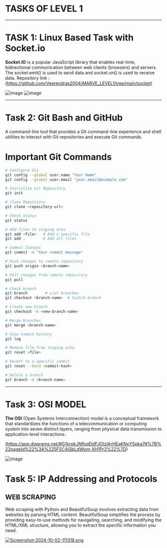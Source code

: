 # TASKS OF LEVEL 1
***
# TASK 1:  Linux Based Task with Socket.io
**Socket.IO** is a popular JavaScript library that enables real-time, bidirectional communication between web clients (browsers) and servers.
The socket.emit() is used to send data and 
socket.on() is used to receive data.
Repository link : (https://github.com/Veerendras2004/MARVE_LEVEL1/tree/main/socket)

![image](https://i.postimg.cc/ZqnBZMyL/Screenshot-2024-10-02-134345.png)
![image](https://i.postimg.cc/nhP7sxxW/Screenshot-2024-10-02-134506.png)

***

# Task 2: Git Bash and GitHub

 A command-line tool  that provides a Git command-line experience and  shell utilities to interact with Git repositories and execute Git commands.

 # Important Git Commands

```bash
# Configure Git
git config --global user.name "Your Name"
git config --global user.email "your.email@example.com"

# Initialize Git Repository
git init

# Clone Repository
git clone <repository-url>

# Check Status
git status

# Add files to staging area
git add <file>   # Add a specific file
git add .        # Add all files

# Commit Changes
git commit -m "Your commit message"

# Push changes to remote repository
git push origin <branch-name>

# Pull changes from remote repository
git pull

# Check branch
git branch        # List branches
git checkout <branch-name>  # Switch branch

# Create new branch
git checkout -b <new-branch-name>

# Merge branches
git merge <branch-name>

# View Commit History
git log

# Remove file from staging area
git reset <file>

# Revert to a specific commit
git reset --hard <commit-hash>

# Delete a branch
git branch -d <branch-name>
```



 ***
 
# Task 3: OSI MODEL

**The OSI** (Open Systems Interconnection) model is a conceptual framework that standardizes the functions of a telecommunication or computing system into seven distinct layers, ranging from physical data transmission to application-level interactions.

 (https://app.diagrams.net/#G1krpkJNfbqEldFJOIzlArHEaKNxYSpka7#%7B%22pageId%22%3A%225FSC4iSbLdWom-XH1Pr2%22%7D)



 
 ![image](https://i.postimg.cc/1z0g4XFH/OSIMF.jpg)


 # Task 5: IP Addressing and Protocols

 ## WEB SCRAPING
 Web scraping with Python and BeautifulSoup involves extracting data from websites by parsing HTML content. BeautifulSoup simplifies the process by providing easy-to-use methods for navigating, searching, and modifying the HTML/XML structure, allowing you to extract the specific information you need.

 [![Screenshot-2024-10-02-111318.png](https://i.postimg.cc/brGSYhjH/Screenshot-2024-10-02-111318.png)](https://postimg.cc/fSNR51yJ)

